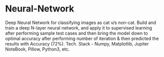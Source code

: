 # Neural-Network

Deep Neural Network for classifying images as cat v/s non-cat.
Build and train a deep N-layer neural network, and apply it to supervised learning after performing sample test cases and then bring the model down to optimal accuracy after performing number of iteration & then predicted the results with Accuracy (72%).
Tech. Stack - Numpy, Matplotlib, Jupiter NoteBook, Pillow, Python3, etc.
